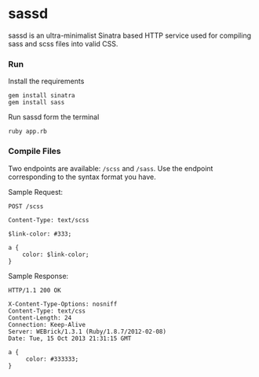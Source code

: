 # sassd

sassd is an ultra-minimalist Sinatra based HTTP service used for compiling
sass and scss files into valid CSS.

### Run

Install the requirements

    gem install sinatra
    gem install sass

Run sassd form the terminal

    ruby app.rb

### Compile Files

Two endpoints are available: `/scss` and `/sass`. Use the endpoint
corresponding to the syntax format you have.

Sample Request:

    POST /scss

    Content-Type: text/scss

    $link-color: #333;

    a {
        color: $link-color;
    }

Sample Response:

    HTTP/1.1 200 OK

    X-Content-Type-Options: nosniff
    Content-Type: text/css
    Content-Length: 24
    Connection: Keep-Alive
    Server: WEBrick/1.3.1 (Ruby/1.8.7/2012-02-08)
    Date: Tue, 15 Oct 2013 21:31:15 GMT

    a {
         color: #333333;
    }
